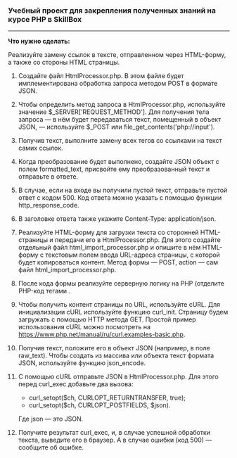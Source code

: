 ### Учебный проект для закрепления полученных знаний на курсе PHP в SkillBox

---

**Что нужно сделать:**

Реализуйте замену ссылок в тексте, отправленном через HTML-форму, а также со стороны HTML страницы.

1. Создайте файл HtmlProcessor.php. В этом файле будет имплементирована обработка запроса методом POST в формате JSON.

2. Чтобы определить метод запроса в HtmlProcessor.php, используйте значение  $_SERVER['REQUEST_METHOD']. Для получения тела запроса — в нём будет передаваться текст, помещенный в объект JSON, — используйте $_POST или file_get_contents('php://input').

3. Получив текст, выполните замену всех тегов со ссылками на текст самих ссылок.

4. Когда преобразование будет выполнено, создайте JSON объект с полем formatted_text, присвойте ему преобразованный текст и отправьте в ответе. 

5. В случае, если на входе вы получили пустой текст, отправьте пустой ответ с кодом 500. Код ответа можно указать с помощью функции http_response_code.

6. В заголовке ответа также укажите Content-Type: application/json.

7. Реализуйте HTML-форму для загрузки текста со сторонней HTML-страницы и передачи его в HtmlProcessor.php. Для этого создайте отдельный файл html_import_processor.php и опишите в нём HTML-форму с текстовым полем ввода URL-адреса страницы, с которой будет копироваться контент. Метод формы — POST, action — сам файл html_import_processor.php.

8. После кода формы реализуйте серверную логику на PHP (отделите PHP-код тегами <?php ?>. 

9. Чтобы получить контент страницы по URL, используйте cURL. Для инициализации cURL используйте функцию curl_init. Страницу будем загружать с помощью HTTP метода GET. Простой пример использования cURL можно посмотреть на https://www.php.net/manual/ru/curl.examples-basic.php.

10. Получив текст, положите его в объект JSON (например, в поле raw_text). Чтобы создать из массива или объекта текст формата JSON, используйте функцию json_encode. 

11. С помощью cURL отправьте JSON в HtmlProcessor.php. Для этого перед curl_exec добавьте два вызова:
    - curl_setopt($ch, CURLOPT_RETURNTRANSFER, true);
    - curl_setopt($ch, CURLOPT_POSTFIELDS, $json).
    
    Где json — это JSON. 

12. Получите результат curl_exec, и, в случае успешной обработки текста, выведите его в браузер. А в случае ошибки (код 500) — сообщите об ошибке. 